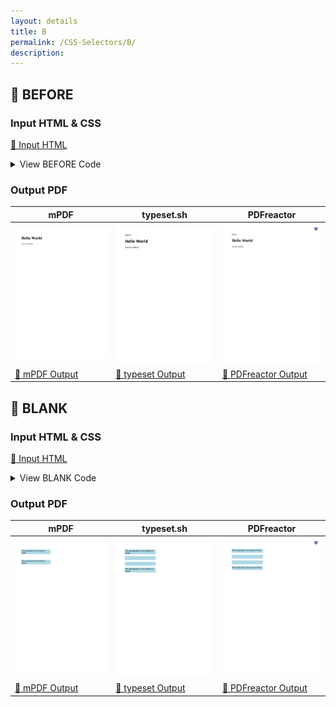 ```yaml
---
layout: details
title: B
permalink: /CSS-Selectors/B/
description: 
---
```




## 🔬 BEFORE

### Input HTML & CSS

[📄 Input HTML](https://raw.githubusercontent.com/azettl/compare.html2pdf.tools/master//html/CSS%20Selectors/B/before.html)

<details>
    <summary>
        View BEFORE Code
    </summary>
    <pre>
        <code>
            &lt;!DOCTYPE html&gt;
&lt;!-- Sample from https://css-tricks.com/almanac/selectors/a/after-and-before/ --&gt;
&lt;html lang=&quot;en&quot;&gt;
    &lt;head&gt;
        &lt;style&gt;
        div::before {
  content: &quot;before&quot;;
}
        &lt;/style&gt;
    &lt;/head&gt;
    &lt;body&gt;
        &lt;div&gt;
            &lt;h1&gt;Hello World&lt;/h1&gt;    
            &lt;p&gt;Test for before.&lt;/p&gt;
        &lt;/div&gt;
    &lt;/body&gt;
&lt;/html&gt;
        </code>
    </pre>
</details>

### Output PDF

| mPDF | typeset.sh | PDFreactor |
|---------|---------|---------|
| ![mPDF Preview](mpdf__html_CSS_Selectors_B_before.html.png) | ![typeset Preview](typeset__html_CSS_Selectors_B_before.html.png) | ![PDFreactor Preview](pdfreactor__html_CSS_Selectors_B_before.html.png) |
| [📕 mPDF Output](mpdf__html_CSS_Selectors_B_before.html.pdf) | [📕 typeset Output](typeset__html_CSS_Selectors_B_before.html.pdf) | [📕 PDFreactor Output](pdfreactor__html_CSS_Selectors_B_before.html.pdf) |

## 🔬 BLANK

### Input HTML & CSS

[📄 Input HTML](https://raw.githubusercontent.com/azettl/compare.html2pdf.tools/master//html/CSS%20Selectors/B/blank.html)

<details>
    <summary>
        View BLANK Code
    </summary>
    <pre>
        <code>
            &lt;!DOCTYPE html&gt;
&lt;!-- Sample from https://css-tricks.com/almanac/selectors/b/blank/ --&gt;
&lt;html lang=&quot;en&quot;&gt;
    &lt;head&gt;
        &lt;style&gt;
        p {
  min-height: 30px;
  width: 250px;
  background-color: lightblue;
}

p:blank { display: none; }

p:-moz-only-whitespace { display: none; } /* Mozilla-only pseudo-class that works like :blank will */
        &lt;/style&gt;
    &lt;/head&gt;
    &lt;body&gt;
        &lt;div class=&quot;blanks&quot;&gt;
            &lt;p&gt;This paragraph is not empty or blank.&lt;/p&gt;
            &lt;p&gt;&lt;!--this is empty and blank --&gt;&lt;/p&gt;
            &lt;p&gt;
              
              &lt;!-- this is not empty, because it has whitespace. But it is blank.--&gt;
              
            &lt;/p&gt;
            &lt;p&gt;This paragraph is not empty or blank.&lt;/p&gt;
          &lt;/div&gt;
    &lt;/body&gt;
&lt;/html&gt;
        </code>
    </pre>
</details>

### Output PDF

| mPDF | typeset.sh | PDFreactor |
|---------|---------|---------|
| ![mPDF Preview](mpdf__html_CSS_Selectors_B_blank.html.png) | ![typeset Preview](typeset__html_CSS_Selectors_B_blank.html.png) | ![PDFreactor Preview](pdfreactor__html_CSS_Selectors_B_blank.html.png) |
| [📕 mPDF Output](mpdf__html_CSS_Selectors_B_blank.html.pdf) | [📕 typeset Output](typeset__html_CSS_Selectors_B_blank.html.pdf) | [📕 PDFreactor Output](pdfreactor__html_CSS_Selectors_B_blank.html.pdf) |


